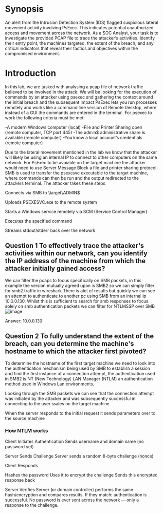 # Synopsis
An alert from the Intrusion Detection System (IDS) flagged suspicious lateral movement activity involving PsExec. This indicates potential unauthorized access and movement across the network. As a SOC Analyst, your task is to investigate the provided PCAP file to trace the attacker’s activities. Identify their entry point, the machines targeted, the extent of the breach, and any critical indicators that reveal their tactics and objectives within the compromised environment.

# Introduction
In this lab, we are tasked with analysing a pcap file of network traffic believed to be involved in the attack. We will be looking for the execution of commands by an attacker using psexec and gathering the context around the initial breach and the subsequent impact
PsExec lets you run processes remotely and works like a command line version of Remote Desktop, where instead of a GUI the commands are entered in the terminal. For psexec to work the following criteria must be met:

-A modern Windows computer (local)
-File and Printer Sharing open (remote computer, TCP port 445)
-The admin$ administrative share is available (remote computer)
-You know a local account’s credentials (remote computer)

Due to the lateral movement mentioned in the lab we know that the attacker will likely be using an internal IP to connect to other computers on the same network. For PsExec to be avaiable on the target machine the attacker would need to use Server Message Block a file and printer
sharing protocol. SMB is used to transfer the psexesvc executable to the target machine, where commands can then be run and the output redirected to the attackers terminal. The attacker takes these steps:

Connects via SMB to \\target\ADMIN$

Uploads PSEXESVC.exe to the remote system

Starts a Windows service remotely via SCM (Service Control Manager)

Executes the specified command

Streams stdout/stderr back over the network

## Question 1 To effectively trace the attacker's activities within our network, can you identify the IP address of the machine from which the attacker initially gained access?
We can filter the pcaps to focus specifically on SMB packets, in this example the version mutually agreed upon is SMB2 so we can simply filter for smb2 traffic in wireshark
There is alot of results but quickly we can see an attempt to authenticate to another pc using SMB from an internal ip 10.0.0.130. Whilst this is sufficient to search for smb responses to focus solely on smb authentication packets we can filter for NTLMSSP over SMB
![image](https://github.com/user-attachments/assets/2578199b-a6c7-4cd9-b4f4-a650dc2c158e)

Answer: 10.0.0.130

## Question 2 To fully understand the extent of the breach, can you determine the machine's hostname to which the attacker first pivoted?
To determine the hostname of the first target machine we need to look into the authentication mechanism being used by SMB to establish a session and find the first instance of a connection attempt, the authentication used in SMB2 is  NT (New Technology) LAN Manager (NTLM)
an authentication method used in Windows Lan environments.

Looking through the SMB packets we can see that the connection attempt was initiated by the attacker and was subsequently successful in connecting to the user ssales on the target machine

When the server responds to the initial request it sends parameters over to the source machine 

### How NTLM works
Client Initiates Authentication
Sends username and domain name (no password yet)


Server Sends Challenge
Server sends a random 8-byte challenge (nonce)


Client Responds

Hashes the password
Uses it to encrypt the challenge
Sends this encrypted response back

Server Verifies
Server (or domain controller) performs the same hash/encryption and compares results.
If they match: authentication is successful.
No password is ever sent across the network — only a response to the challenge.
